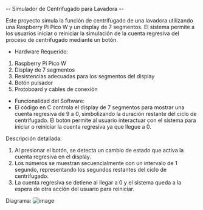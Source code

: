 -- Simulador de Centrifugado para Lavadora --

Este proyecto simula la función de centrifugado de una lavadora utilizando una Raspberry Pi Pico W y un display de 7 segmentos. El sistema permite a los usuarios iniciar o reiniciar la simulación de la cuenta regresiva del proceso de centrifugado mediante un botón.

- Hardware Requerido:
1. Raspberry Pi Pico W
2. Display de 7 segmentos
3. Resistencias adecuadas para los segmentos del display
4. Botón pulsador
5. Protoboard y cables de conexión

- Funcionalidad del Software:
- El código en C controla el display de 7 segmentos para mostrar una cuenta regresiva de 9 a 0, simbolizando la duración restante del ciclo de centrifugado. El botón permite al usuario interactuar con el sistema para iniciar o reiniciar la cuenta regresiva ya que llegue a 0.

Descripción detallada:
1. Al presionar el botón, se detecta un cambio de estado que activa la cuenta regresiva en el display.
2. Los números se muestran secuencialmente con un intervalo de 1 segundo, representando los segundos restantes del ciclo de centrifugado.
3. La cuenta regresiva se detiene al llegar a 0 y el sistema queda a la espera de otra acción del usuario para reiniciar.


Diagrama:
![image](https://github.com/Alfonso-Rangel/Panel-Lavadora/assets/66036399/2bc09f77-c380-4bfd-b4a5-0379bdddd454)
